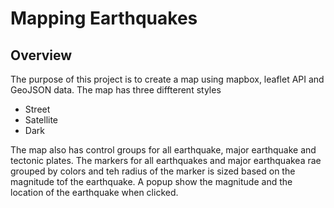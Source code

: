 # Mapping Earthquakes

## Overview

The purpose of this project is to create a map using mapbox, leaflet API and GeoJSON data. The map has three diffterent styles

- Street
- Satellite
- Dark

The map also has control groups for all earthquake, major earthquake and tectonic plates. The markers for all earthquakes and major earthquakea rae grouped by colors and teh radius of the marker is sized based on the magnitude tof the earthquake. A popup show the magnitude and the location of the earthquake when clicked.
